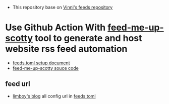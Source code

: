 - This repository base on [Vinnl's feeds repository](https://github.com/Vinnl/feeds/)
# Use Github Action With [feed-me-up-scotty](https://www.npmjs.com/package/feed-me-up-scotty) tool to generate and host website rss feed automation
- [feeds.toml setup document](https://feed-me-up-scotty.vincenttunru.com/docs/setup/)
- [feed-me-up-scotty souce code](https://gitlab.com/vincenttunru/feed-me-up-scotty/) 

## feed url
- [limboy's blog](https://feeds.yitianyigexiangfa.com/limboy.xml)
all config url in [feeds.toml](feeds.toml)